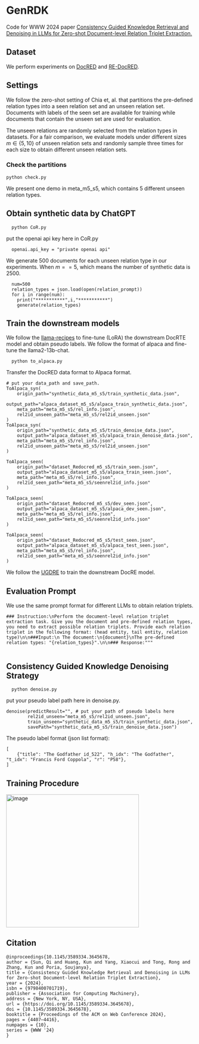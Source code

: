 # GenRDK
Code for WWW 2024 paper [Consistency Guided Knowledge Retrieval and Denoising in LLMs for Zero-shot Document-level Relation Triplet Extraction.](https://dl.acm.org/doi/10.1145/3589334.3645678)
## Dataset
We perform experiments on [DocRED](https://github.com/thunlp/DocRED) and [RE-DocRED](https://github.com/tonytan48/re-docred).
## Settings
We follow the zero-shot setting of Chia et, al. that partitions the pre-defined relation types into a seen relation set and an unseen relation set. Documents with labels of the seen set are available for training while documents that contain the unseen set are used for evaluation. 

The unseen relations are randomly selected from the relation types in datasets. For a fair comparison, we evaluate models under different sizes $m\in\{5,10\}$ of unseen relation sets and randomly sample three times for each size to obtain different unseen relation sets. 
### Check the partitions
```
python check.py
```
We present one demo in meta_m5_s5, which contains 5 different unseen relation types.
## Obtain synthetic data by ChatGPT
```
  python CoR.py
```
put the openai api key here in CoR.py
```
  openai.api_key = "private openai api" 
```
We generate 500 documents for each unseen relation type in our experiments. When $m==5$, which means the number of synthetic data is 2500. 
```
  num=500
  relation_types = json.load(open(relation_prompt))
  for i in range(num):
    print("***********",i,"***********")
    generate(relation_types)
```
## Train the downstream models
We follow the [llama-recipes](https://github.com/meta-llama/llama-recipes) to fine-tune (LoRA) the downstream DocRTE model and obtain pseudo labels. 
We follow the format of alpaca and fine-tune the llama2-13b-chat.
```
  python to_alpaca.py 
```
Transfer the DocRED data format to Alpaca format.
```
# put your data_path and save_path.
ToAlpaca_syn(
    origin_path="synthetic_data_m5_s5/train_synthetic_data.json",
    output_path="alpaca_dataset_m5_s5/alpaca_train_synthetic_data.json",
    meta_path="meta_m5_s5/rel_info.json",
    rel2id_unseen_path="meta_m5_s5/rel2id_unseen.json"
)
ToAlpaca_syn(
    origin_path="synthetic_data_m5_s5/train_denoise_data.json",
    output_path="alpaca_dataset_m5_s5/alpaca_train_denoise_data.json",
    meta_path="meta_m5_s5/rel_info.json",
    rel2id_unseen_path="meta_m5_s5/rel2id_unseen.json"
)

ToAlpaca_seen(
    origin_path="dataset_Redocred_m5_s5/train_seen.json",
    output_path="alpaca_dataset_m5_s5/alpaca_train_seen.json",
    meta_path="meta_m5_s5/rel_info.json",
    rel2id_seen_path="meta_m5_s5/seenrel2id_info.json"
)

ToAlpaca_seen(
    origin_path="dataset_Redocred_m5_s5/dev_seen.json",
    output_path="alpaca_dataset_m5_s5/alpaca_dev_seen.json",
    meta_path="meta_m5_s5/rel_info.json",
    rel2id_seen_path="meta_m5_s5/seenrel2id_info.json"
)

ToAlpaca_seen(
    origin_path="dataset_Redocred_m5_s5/test_seen.json",
    output_path="alpaca_dataset_m5_s5/alpaca_test_seen.json",
    meta_path="meta_m5_s5/rel_info.json",
    rel2id_seen_path="meta_m5_s5/seenrel2id_info.json"
)
```
We follow the [UGDRE](https://github.com/QiSun123/UGDRE) to train the downstream DocRE model.
## Evaluation Prompt
We use the same prompt format for different LLMs to obtain relation triplets.
```
### Instruction:\nPerform the document-level relation triplet extraction task. Give you the document and pre-defined relation types, you need to extract possible relation triplets. Provide each relation triplet in the following format: (head entity, tail entity, relation type)\n\n###Input:\n The document:\n{document}\nThe pre-defined relation types: "{relation_types}".\n\n### Response:"""
       
```
## Consistency Guided Knowledge Denoising Strategy
```
  python denoise.py 
```
put your pseudo label path here in denoise.py.
```
denoise(predictResult="", # put your path of pseudo labels here
        rel2id_unseen="meta_m5_s5/rel2id_unseen.json",
        train_unseen="synthetic_data_m5_s5/train_synthetic_data.json",
        savePath="synthetic_data_m5_s5/train_denoise_data.json")
```
The pseudo label format (json list format):
```
[
    {"title": "The Godfather id_522", "h_idx": "The Godfather", "t_idx": "Francis Ford Coppola", "r": "P58"},
] 
```

## Training Procedure
<img width="356" alt="image" src="https://github.com/QiSun123/GenRDK/assets/91941077/debaf93d-8f48-45b7-b3db-331ff9e131ea">

## Citation
```
@inproceedings{10.1145/3589334.3645678,
author = {Sun, Qi and Huang, Kun and Yang, Xiaocui and Tong, Rong and Zhang, Kun and Poria, Soujanya},
title = {Consistency Guided Knowledge Retrieval and Denoising in LLMs for Zero-shot Document-level Relation Triplet Extraction},
year = {2024},
isbn = {9798400701719},
publisher = {Association for Computing Machinery},
address = {New York, NY, USA},
url = {https://doi.org/10.1145/3589334.3645678},
doi = {10.1145/3589334.3645678},
booktitle = {Proceedings of the ACM on Web Conference 2024},
pages = {4407–4416},
numpages = {10},
series = {WWW '24}
}
```

